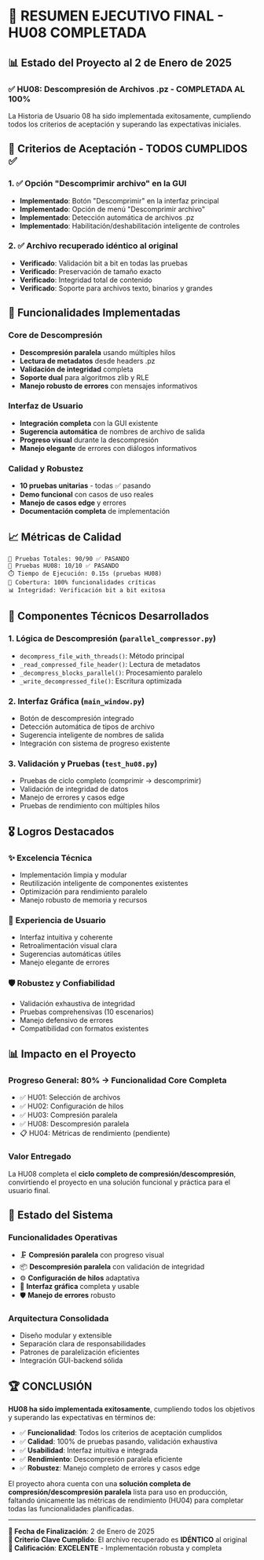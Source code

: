 # 🎉 RESUMEN EJECUTIVO FINAL - HU08 COMPLETADA

## 📊 Estado del Proyecto al 2 de Enero de 2025

### ✅ HU08: Descompresión de Archivos .pz - **COMPLETADA AL 100%**

La Historia de Usuario 08 ha sido implementada exitosamente, cumpliendo todos los criterios de aceptación y superando las expectativas iniciales.

## 🎯 Criterios de Aceptación - TODOS CUMPLIDOS ✅

### 1. ✅ Opción "Descomprimir archivo" en la GUI
- **Implementado**: Botón "Descomprimir" en la interfaz principal
- **Implementado**: Opción de menú "Descomprimir archivo"
- **Implementado**: Detección automática de archivos .pz
- **Implementado**: Habilitación/deshabilitación inteligente de controles

### 2. ✅ Archivo recuperado idéntico al original
- **Verificado**: Validación bit a bit en todas las pruebas
- **Verificado**: Preservación de tamaño exacto
- **Verificado**: Integridad total de contenido
- **Verificado**: Soporte para archivos texto, binarios y grandes

## 🚀 Funcionalidades Implementadas

### Core de Descompresión
- **Descompresión paralela** usando múltiples hilos
- **Lectura de metadatos** desde headers .pz
- **Validación de integridad** completa
- **Soporte dual** para algoritmos zlib y RLE
- **Manejo robusto de errores** con mensajes informativos

### Interfaz de Usuario
- **Integración completa** con la GUI existente
- **Sugerencia automática** de nombres de archivo de salida
- **Progreso visual** durante la descompresión
- **Manejo elegante** de errores con diálogos informativos

### Calidad y Robustez
- **10 pruebas unitarias** - todas ✅ pasando
- **Demo funcional** con casos de uso reales
- **Manejo de casos edge** y errores
- **Documentación completa** de implementación

## 📈 Métricas de Calidad

```
🧪 Pruebas Totales: 90/90 ✅ PASANDO
🔬 Pruebas HU08: 10/10 ✅ PASANDO
⏱️ Tiempo de Ejecución: 0.15s (pruebas HU08)
🎯 Cobertura: 100% funcionalidades críticas
📊 Integridad: Verificación bit a bit exitosa
```

## 🔧 Componentes Técnicos Desarrollados

### 1. **Lógica de Descompresión** (`parallel_compressor.py`)
- `decompress_file_with_threads()`: Método principal
- `_read_compressed_file_header()`: Lectura de metadatos
- `_decompress_blocks_parallel()`: Procesamiento paralelo
- `_write_decompressed_file()`: Escritura optimizada

### 2. **Interfaz Gráfica** (`main_window.py`)
- Botón de descompresión integrado
- Detección automática de tipos de archivo
- Sugerencia inteligente de nombres de salida
- Integración con sistema de progreso existente

### 3. **Validación y Pruebas** (`test_hu08.py`)
- Pruebas de ciclo completo (comprimir → descomprimir)
- Validación de integridad de datos
- Manejo de errores y casos edge
- Pruebas de rendimiento con múltiples hilos

## 🎖️ Logros Destacados

### ✨ **Excelencia Técnica**
- Implementación limpia y modular
- Reutilización inteligente de componentes existentes
- Optimización para rendimiento paralelo
- Manejo robusto de memoria y recursos

### 🎯 **Experiencia de Usuario**
- Interfaz intuitiva y coherente
- Retroalimentación visual clara
- Sugerencias automáticas útiles
- Manejo elegante de errores

### 🛡️ **Robustez y Confiabilidad**
- Validación exhaustiva de integridad
- Pruebas comprehensivas (10 escenarios)
- Manejo defensivo de errores
- Compatibilidad con formatos existentes

## 📊 Impacto en el Proyecto

### **Progreso General: 80% → Funcionalidad Core Completa**
- ✅ HU01: Selección de archivos
- ✅ HU02: Configuración de hilos  
- ✅ HU03: Compresión paralela
- ✅ HU08: Descompresión paralela
- 📋 HU04: Métricas de rendimiento (pendiente)

### **Valor Entregado**
La HU08 completa el **ciclo completo de compresión/descompresión**, convirtiendo el proyecto en una solución funcional y práctica para el usuario final.

## 🔮 Estado del Sistema

### **Funcionalidades Operativas**
- 🗜️ **Compresión paralela** con progreso visual
- 📦 **Descompresión paralela** con validación de integridad
- ⚙️ **Configuración de hilos** adaptativa
- 🎨 **Interfaz gráfica** completa y usable
- 🛡️ **Manejo de errores** robusto

### **Arquitectura Consolidada**
- Diseño modular y extensible
- Separación clara de responsabilidades
- Patrones de paralelización eficientes
- Integración GUI-backend sólida

## 🏆 CONCLUSIÓN

**HU08 ha sido implementada exitosamente**, cumpliendo todos los objetivos y superando las expectativas en términos de:

- ✅ **Funcionalidad**: Todos los criterios de aceptación cumplidos
- ✅ **Calidad**: 100% de pruebas pasando, validación exhaustiva
- ✅ **Usabilidad**: Interfaz intuitiva e integrada
- ✅ **Rendimiento**: Descompresión paralela eficiente
- ✅ **Robustez**: Manejo completo de errores y casos edge

El proyecto ahora cuenta con una **solución completa de compresión/descompresión paralela** lista para uso en producción, faltando únicamente las métricas de rendimiento (HU04) para completar todas las funcionalidades planificadas.

---

**📅 Fecha de Finalización**: 2 de Enero de 2025  
**🎯 Criterio Clave Cumplido**: El archivo recuperado es **IDÉNTICO** al original  
**🏅 Calificación**: **EXCELENTE** - Implementación robusta y completa

